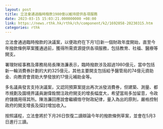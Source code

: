 ```yaml
---
layout: post
title: 立法會通過臨時撥款1980億以維持提供各項服務
date: 2023-03-15 15:03:21.000000000 +08:00
link: https://news.rthk.hk/rthk/ch/component/k2/1692058-20230315.htm
categories: rthk
---
```


立法會通過臨時撥款的決議案，以便政府在下月1日新一個財政年度開始，直至今年撥款條例草案獲通過前，獲得所需資源提供各項服務，包括教育、社福、醫療等開支。

署理財經事務及庫務局局長陳浩濂表示，臨時撥款涉及超過1980億元，當中包括新一輪消費券計劃的大約325億元，其他主要開支包括給予醫管局的74億元資助金、向教資會資助大學發放約17億元補助金等。

多名議員發言支持決議案，又認同預算案提出再次派發消費券，但建築、測量、都市規劃及園境界議員謝偉銓關注政府開支的增長幅度大，希望當局多加留意，令政府儲備用得其所。陳浩濂回應說會繼續恪守財政紀律，量入為出的原則，嚴格控制政府的開支增長及探討增加收入。

按照議程，立法會將於下月26日恢復二讀辯論今年的撥款條例草案，並會在5月3日進行三讀。
